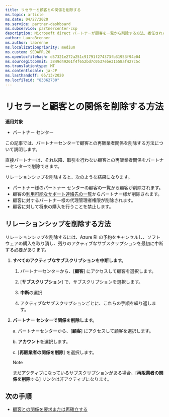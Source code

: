 ```yaml
---
title: リセラーと顧客との関係を削除する
ms.topic: article
ms.date: 04/27/2020
ms.service: partner-dashboard
ms.subservice: partnercenter-csp
description: Microsoft direct パートナーが顧客を一覧から削除する方法、委任された管理者特権を削除する方法、顧客のサポートまたは購入を停止する方法について説明します。
author: LauraBrenner
ms.author: labrenne
ms.localizationpriority: medium
ms.custom: SEOAPR.20
ms.openlocfilehash: d57321e272a251c91791f274373fb31953f94e04
ms.sourcegitcommit: 3849d49261f4f652bd7c0537ebe31558af427c5c
ms.translationtype: MT
ms.contentlocale: ja-JP
ms.lasthandoff: 05/13/2020
ms.locfileid: "83362730"
---
```

# <a name="how-to-remove-a-reseller-relationship-with-a-customer"></a>リセラーと顧客との関係を削除する方法

**適用対象**

- パートナー センター

この記事では、パートナーセンターで顧客との再販業者関係を削除する方法について説明します。

直接パートナーは、それ以降、取引を行わない顧客との再販業者関係をパートナーセンターで削除できます。

リレーションシップを削除すると、次のような結果になります。

- パートナー様のパートナー センターの顧客の一覧から顧客が削除されます。
- 顧客の[利用可能なサポート連絡先の一覧](assign-support-contacts.md)からパートナー様が削除されます。
- 顧客に対するパートナー様の代理管理者権限が削除されます。
- 顧客に対して将来の購入を行うことを禁止します。

## <a name="how-to-remove-a-relationship"></a>リレーションシップを削除する方法

リレーションシップを削除するには、Azure RI の予約をキャンセルし、ソフトウェアの購入を取り消し、残りのアクティブなサブスクリプションを最初に中断する必要があります。

1. **すべてのアクティブなサブスクリプションを中断します。**

   1. パートナーセンターから、[**顧客**] にアクセスして顧客を選択します。

   2. [**サブスクリプション**] で、サブスクリプションを選択します。

   3. **中断**の選択

   4. アクティブなサブスクリプションごとに、これらの手順を繰り返します。

2. **パートナー センターで関係を削除します。**

   a. パートナーセンターから、[**顧客**] にアクセスして顧客を選択します。

   b. **アカウント**を選択します。

   c. [**再販業者の関係を削除**] を選択します。

   > [!NOTE]
   > まだアクティブになっているサブスクリプションがある場合、[**再販業者の関係を削除**する] リンクは非アクティブになります。

## <a name="next-steps"></a>次の手順

- [顧客との関係を要求または再確立する](request-a-relationship-with-a-customer.md)
